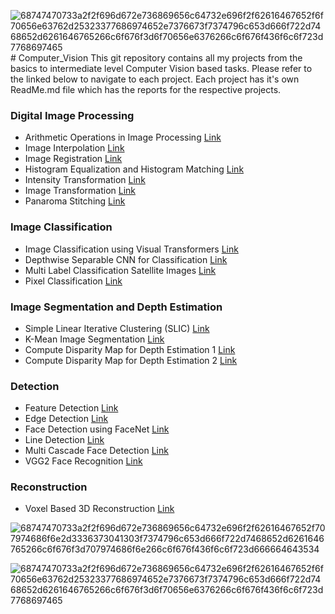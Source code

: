 ![68747470733a2f2f696d672e736869656c64732e696f2f62616467652f6f70656e63762d25323377686974652e7376673f7374796c653d666f722d7468652d6261646765266c6f676f3d6f70656e6376266c6f676f436f6c6f723d7768697465](https://github.com/asubhekar/Computer-Vision/assets/82531961/d7a48596-b7b6-450c-bd85-6e914ffb5e4d)# Computer_Vision 
This git repository contains all my projects from the basics to intermediate level Computer Vision based tasks. Please refer to the linked below to navigate to each project. Each project has it's own ReadMe.md file which has the reports for the respective projects. 

### Digital Image Processing
* Arithmetic Operations in Image Processing [Link](https://github.com/asubhekar/Computer-Vision/tree/3cd5141ea907e22f10551bef1edb4798c3aaecaf/Arithmetic%20Operations%20in%20Image%20Processing)
* Image Interpolation [Link](https://github.com/asubhekar/Computer-Vision/tree/575080387be5c802f0e958f1e1aa73276c5c62a6/Image%20Interpolation)
* Image Registration [Link](https://github.com/asubhekar/Computer-Vision/tree/575080387be5c802f0e958f1e1aa73276c5c62a6/Image%20Registration)
* Histogram Equalization and Histogram Matching [Link](https://github.com/asubhekar/Computer-Vision/tree/575080387be5c802f0e958f1e1aa73276c5c62a6/Histogram%20Equlization%20and%20Histogram%20Matchin)
* Intensity Transformation [Link](https://github.com/asubhekar/Computer-Vision/tree/575080387be5c802f0e958f1e1aa73276c5c62a6/Intensity%20Transformation%20)
* Image Transformation [Link](https://github.com/asubhekar/Computer-Vision/tree/575080387be5c802f0e958f1e1aa73276c5c62a6/Image%20Transformation)
* Panaroma Stitching [Link](https://github.com/asubhekar/Computer-Vision/tree/575080387be5c802f0e958f1e1aa73276c5c62a6/Panaroma%20Stitching)

### Image Classification 
* Image Classification using Visual Transformers [Link](https://github.com/asubhekar/Computer-Vision/tree/575080387be5c802f0e958f1e1aa73276c5c62a6/Image%20Classification%20using%20Visual%20Transformers)
* Depthwise Separable CNN for Classification [Link](https://github.com/asubhekar/Computer-Vision/tree/575080387be5c802f0e958f1e1aa73276c5c62a6/Depthwise%20Separable%20CNN%20for%20Classification)
* Multi Label Classification Satellite Images [Link](https://github.com/asubhekar/Computer-Vision/tree/575080387be5c802f0e958f1e1aa73276c5c62a6/Multi%20Label%20Classification%20Sattelite%20Images)
* Pixel Classification [Link](https://github.com/asubhekar/Computer-Vision/tree/575080387be5c802f0e958f1e1aa73276c5c62a6/Pixel%20Classification)

### Image Segmentation and Depth Estimation 
* Simple Linear Iterative Clustering (SLIC) [Link](https://github.com/asubhekar/Computer-Vision/tree/575080387be5c802f0e958f1e1aa73276c5c62a6/SLIC)
* K-Mean Image Segmentation [Link](https://github.com/asubhekar/Computer-Vision/tree/575080387be5c802f0e958f1e1aa73276c5c62a6/Kmeans%20Image%20Segmentation%20)
* Compute Disparity Map for Depth Estimation 1 [Link](https://github.com/asubhekar/Computer-Vision/tree/3cd5141ea907e22f10551bef1edb4798c3aaecaf/Compute%20Disparity%20Map%201%20)
* Compute Disparity Map for Depth Estimation 2 [Link](https://github.com/asubhekar/Computer-Vision/tree/575080387be5c802f0e958f1e1aa73276c5c62a6/Compute%20Disparity%20Map%202)

### Detection 
* Feature Detection [Link](https://github.com/asubhekar/Computer-Vision/tree/575080387be5c802f0e958f1e1aa73276c5c62a6/Feature%20Detection%20)
* Edge Detection [Link](https://github.com/asubhekar/Computer-Vision/tree/575080387be5c802f0e958f1e1aa73276c5c62a6/Edge%20Detection)
* Face Detection using FaceNet [Link](https://github.com/asubhekar/Computer-Vision/tree/575080387be5c802f0e958f1e1aa73276c5c62a6/Facenet%20Face%20Detection)
* Line Detection [Link](https://github.com/asubhekar/Computer-Vision/tree/575080387be5c802f0e958f1e1aa73276c5c62a6/Line%20Detection%20)
* Multi Cascade Face Detection [Link](https://github.com/asubhekar/Computer-Vision/tree/575080387be5c802f0e958f1e1aa73276c5c62a6/Multi%20Cascade%20Face%20Detection)
* VGG2 Face Recognition [Link](https://github.com/asubhekar/Computer-Vision/tree/575080387be5c802f0e958f1e1aa73276c5c62a6/VGG2%20Face%20Recognition)

### Reconstruction 
* Voxel Based 3D Reconstruction [Link](https://github.com/asubhekar/Computer-Vision/tree/575080387be5c802f0e958f1e1aa73276c5c62a6/Voxel%203D%20Reconstruction)

![68747470733a2f2f696d672e736869656c64732e696f2f62616467652f707974686f6e2d3336373041303f7374796c653d666f722d7468652d6261646765266c6f676f3d707974686f6e266c6f676f436f6c6f723d666664643534](https://github.com/asubhekar/Computer-Vision/assets/82531961/aa0dd106-d602-4dde-b2e4-775401b5c111)

![68747470733a2f2f696d672e736869656c64732e696f2f62616467652f6f70656e63762d25323377686974652e7376673f7374796c653d666f722d7468652d6261646765266c6f676f3d6f70656e6376266c6f676f436f6c6f723d7768697465]()






